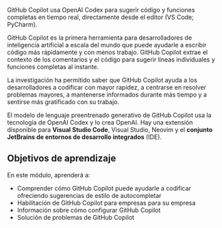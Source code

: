 GitHub Copilot usa OpenAI Codex para sugerir código y funciones completas en tiempo real, directamente desde el editor (VS Code; PyCharm).

GitHub Copilot es la primera herramienta para desarrolladores de inteligencia artificial a escala del mundo que puede ayudarle a escribir código más rápidamente y con menos trabajo. GitHub Copilot extrae el contexto de los comentarios y el código para sugerir líneas individuales y funciones completas al instante.

La investigación ha permitido saber que GitHub Copilot ayuda a los desarrolladores a codificar con mayor rapidez, a centrarse en resolver problemas mayores, a mantenerse informados durante más tiempo y a sentirse más gratificado con su trabajo.

El modelo de lenguaje preentrenado generativo de GitHub Copilot usa la tecnología de OpenAI Codex y lo crea OpenAI. Hay una extensión disponible para **Visual Studio Code**, Visual Studio, Neovim y el **conjunto JetBrains de entornos de desarrollo integrados** (IDE).

## Objetivos de aprendizaje

En este módulo, aprenderá a:

- Comprender cómo GitHub Copilot puede ayudarle a codificar ofreciendo sugerencias de estilo de autocompletar
- Habilitación de GitHub Copilot para empresas para su empresa
- Información sobre cómo configurar GitHub Copilot
- Solución de problemas de GitHub Copilot